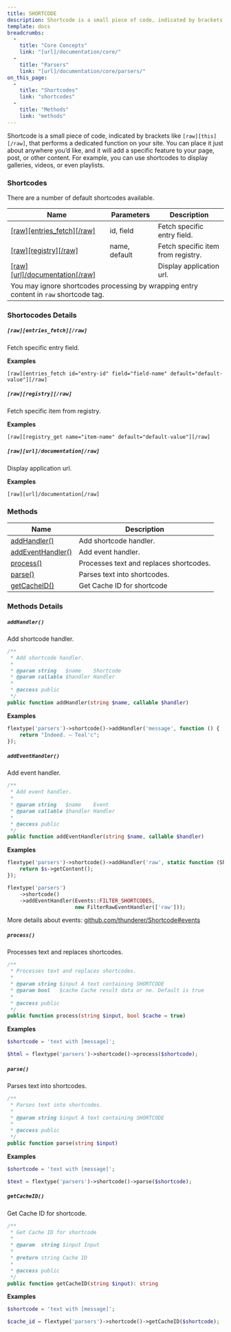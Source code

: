 ```yaml
---
title: SHORTCODE
description: Shortcode is a small piece of code, indicated by brackets like `[this]`, that performs a dedicated function on your site.
template: docs 
breadcrumbs:
  -
    title: "Core Concepts"
    link: "[url]/documentation/core/"
  -
    title: "Parsers"
    link: "[url]/documentation/core/parsers/"
on_this_page:
  -
    title: "Shortcodes"
    link: "shortcodes"
  -
    title: "Methods"
    link: "methods"
---
```


Shortcode is a small piece of code, indicated by brackets like `[raw][this][/raw]`, that performs a dedicated function on your site. You can place it just about anywhere you’d like, and it will add a specific feature to your page, post, or other content. For example, you can use shortcodes to display galleries, videos, or even playlists.

### <a name="shortcodes"></a> Shortcodes

There are a number of default shortcodes available.

<div class="table">
    <table>
        <thead>
            <tr>
                <th>Name</th>
                <th>Parameters</th>
                <th>Description</th>
            </tr>
        </thead>
        <tbody>
            <tr>
                <td><a href="#shortcodes-entries_fetch">[raw][entries_fetch][/raw]</a></td>
                <td>id, field</td>
                <td>Fetch specific entry field.</td>
            </tr>
            <tr>
                <td><a href="#shortcodes-registry">[raw][registry][/raw]</a></td>
                <td>name, default</td>
                <td>Fetch specific item from registry.</td>
            </tr>
            <tr>
                <td><a href="#shortcodes-raw">[raw][url]/documentation[/raw]</a></td>
                <td></td>
                <td>Display application url.</td>
            </tr>
            <tr>
                <td colspan="3">
                    You may ignore shortcodes processing by wrapping entry content in <code>raw</code> shortcode tag.
                </td>
            </tr>
        </tbody>
    </table>
</div>

### Shortocodes Details

##### <a name="shortcodes-entries_fetch"></a> `[raw][entries_fetch][/raw]`

Fetch specific entry field.

**Examples**

```
[raw][entries_fetch id="entry-id" field="field-name" default="default-value"][/raw]
```

##### <a name="shortcodes-registry"></a> `[raw][registry][/raw]`

Fetch specific item from registry.

**Examples**

```
[raw][registry_get name="item-name" default="default-value"][/raw]
```

##### <a name="shortcodes-url"></a> `[raw][url]/documentation[/raw]`

Display application url.

**Examples**

```
[raw][url]/documentation[/raw]
```

### <a name="methods"></a> Methods

<div class="table">
    <table>
        <thead>
            <tr>
                <th>Name</th>
                <th>Description</th>
            </tr>
        </thead>
        <tbody>
            <tr>
                <td><a href="#methods-addHandler">addHandler()</a></td>
                <td>Add shortcode handler.</td>
            </tr>
            <tr>
                <td><a href="#methods-addEventHandler">addEventHandler()</a></td>
                <td>Add event handler.</td>
            </tr>
            <tr>
                <td><a href="#methods-process">process()</a></td>
                <td>Processes text and replaces shortcodes.</td>
            </tr>
            <tr>
                <td><a href="#methods-parse">parse()</a></td>
                <td>Parses text into shortcodes.</td>
            </tr>
            <tr>
                <td><a href="#methods-getCacheID">getCacheID()</a></td>
                <td>Get Cache ID for shortcode</td>
            </tr>
        </tbody>
    </table>
</div>

### Methods Details

##### <a name="methods-addHandler"></a> `addHandler()`

Add shortcode handler.

```php
/**
 * Add shortcode handler.
 *
 * @param string   $name    Shortcode
 * @param callable $handler Handler
 *
 * @access public
 */
public function addHandler(string $name, callable $handler)
```

**Examples**

```php
flextype('parsers')->shortcode()->addHandler('message', function () {
    return "Indeed. – Teal'c";
});
```

##### <a name="methods-addEventHandler"></a> `addEventHandler()`

Add event handler.

```php
/**
 * Add event handler.
 *
 * @param string   $name    Event
 * @param callable $handler Handler
 *
 * @access public
 */
public function addEventHandler(string $name, callable $handler)
```

**Examples**

```php
flextype('parsers')->shortcode()->addHandler('raw', static function (ShortcodeInterface $s) {
    return $s->getContent();
});

flextype('parsers')
    ->shortcode()
    ->addEventHandler(Events::FILTER_SHORTCODES,
                      new FilterRawEventHandler(['raw']));
```

More details about events: [github.com/thunderer/Shortcode#events](https://github.com/thunderer/Shortcode#events)


##### <a name="methods-process"></a> `process()`

Processes text and replaces shortcodes.

```php
/**
 * Processes text and replaces shortcodes.
 *
 * @param string $input A text containing SHORTCODE
 * @param bool   $cache Cache result data or no. Default is true
 *
 * @access public
 */
public function process(string $input, bool $cache = true)
```

**Examples**

```php
$shortcode = 'text with [message]';

$html = flextype('parsers')->shortcode()->process($shortcode);
```

##### <a name="methods-parse"></a> `parse()`

Parses text into shortcodes.

```php
/**
 * Parses text into shortcodes.
 *
 * @param string $input A text containing SHORTCODE
 *
 * @access public
 */
public function parse(string $input)
```

**Examples**

```php
$shortcode = 'text with [message]';

$text = flextype('parsers')->shortcode()->parse($shortcode);
```

##### <a name="methods-getCacheID"></a> `getCacheID()`

Get Cache ID for shortcode.

```php
/**
 * Get Cache ID for shortcode
 *
 * @param  string $input Input
 *
 * @return string Cache ID
 *
 * @access public
 */
public function getCacheID(string $input): string
```

**Examples**

```php
$shortcode = 'text with [message]';

$cache_id = flextype('parsers')->shortcode()->getCacheID($shortcode);
```
